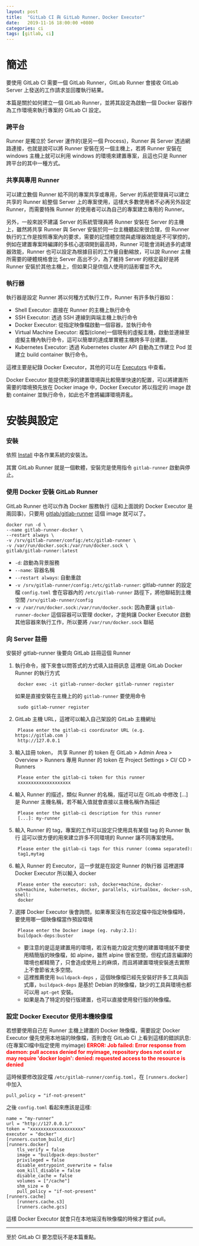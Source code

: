 ```yaml
---
layout: post
title:  "GitLab CI 與 GitLab Runner、Docker Executor"
date:   2019-11-16 18:00:00 +0800
categories: ci
tags: [gitlab, ci]
---
```


# 簡述

要使用 GitLab CI 需要一個 GitLab Runner，GitLab Runner 會接收 GitLab Server 上發送的工作請求並回覆執行結果。

本篇是關於如何建立一個 GitLab Runner，並將其設定為啟動一個 Docker 容器作為工作環境來執行專案的 GitLab CI 設定。

### 跨平台

Runner 是獨立於 Server 運作的(是另一個 Process)，Runner 與 Server 透過網路連接，也就是說可以將 Runner 安裝在另一個主機上，若將 Runner 安裝在 windows 主機上就可以利用 windows 的環境來建置專案，且這也只是 Runner 跨平台的其中一種方式。

### 共享與專用 Runner

可以建立數個 Runner 給不同的專案共享或專用，Server 的系統管理員可以建立共享的 Runner 給整個 Server 上的專案使用，這樣大多數使用者不必再另外設定 Runner，而需要特殊 Runner 的使用者可以為自己的專案建立專用的 Runner。

另外，一般來說不建議 Server 的系統管理員將 Runner 安裝在 Server 的主機上，雖然將共享 Runner 與 Server 安裝於同一台主機聽起來很合理，但 Runner 執行的工作是按照專案內的要求，需要的記憶體空間與處理器效能是不可掌控的，例如在建置專案時編譯的多核心選項開到最高時，Runner 可能會消耗過多的處理器效能，Runner 也可以設定為根據目前的工作量自動縮放，可以說 Runner 主機所需要的硬體規格會比 Server 高出不少，為了維持 Server 的穩定最好是將 Runner 安裝於其他主機上，但如果只是供個人使用的話影響並不大。

### 執行器

執行器是設定 Runner 將以何種方式執行工作，Runner 有許多執行器如：

* Shell Executor: 直接在 Runner 的主機上執行命令
* SSH Executor: 透過 SSH 連線到與端主機上執行命令
* Docker Executor: 從指定映像檔啟動一個容器，並執行命令
* Virtual Machine Executor: 複製(clone)一個現有的虛擬主機，啟動並連線至虛擬主機內執行命令，這可以簡單的達成單實體主機跨多平台建置。
* Kubernetes Executor: 透過 Kubernetes cluster API 自動為工作建立 Pod 並建立 build container 執行命令。

這裡主要是紀錄 Docker Executor，其他的可以在 [Executors](https://docs.gitlab.com/runner/executors/README.html) 中查看。

Docker Executor 能提供乾淨的建置環境與比較簡單快速的配置，可以將建置所需要的環境預先放在 Docker image 中，Docker Executor 將以指定的 image 啟動 container 並執行命令，如此也不會將編譯環境弄亂。

# 安裝與設定

### 安裝

依照 [Install](https://docs.gitlab.com/runner/install/) 中各作業系統的安裝法。

其實 GitLab Runner 就是一個軟體，安裝完是使用指令 `gitlab-runner` 啟動與停止。

### 使用 Docker 安裝 GitLab Runner

GitLab Runner 也可以作為 Docker 服務執行 (這和上面說的 Docker Executor 是兩回事)，只要用 [gitlab/gitlab-runner](https://hub.docker.com/r/gitlab/gitlab-runner) 這個 image 就可以了。

    docker run -d \
    --name gitlab-runner-docker \
    --restart always \
    -v /srv/gitlab-runner/config:/etc/gitlab-runner \
    -v /var/run/docker.sock:/var/run/docker.sock \
    gitlab/gitlab-runner:latest

* `-d`: 啟動為背景服務
* `--name`: 容器名稱
* `--restart always`: 自動重啟
* `-v /srv/gitlab-runner/config:/etc/gitlab-runner`:
  gitlab-runner 的設定檔 `config.toml` 會在容器內的 `/etc/gitlab-runner` 路徑下，將他聯結到主機空間 `/srv/gitlab-runner/config`
* `-v /var/run/docker.sock:/var/run/docker.sock`:
  因為要讓 `gitlab-runner-docker` 這個容器可以管理 docker，才能夠讓 Docker Executor 啟動其他容器來執行工作，所以要將 `/var/run/docker.sock` 聯結
  
### 向 Server 註冊

安裝好 gitlab-runner 後要向 GitLab 註冊這個 Runner

1. 執行命令，接下來會以問答式的方式填入註冊訊息
   這裡是 GitLab Docker Runner 的執行方式

        docker exec -it gitlab-runner-docker gitlab-runner register

   如果是直接安裝在主機上的的 `gitlab-runner` 要使用命令

        sudo gitlab-runner register

2. GitLab 主機 URL，這裡可以輸入自己架設的 GitLab 主機網址

        Please enter the gitlab-ci coordinator URL (e.g. https://gitlab.com )
        http://127.0.0.1

3. 輸入註冊 token，
   共享 Runner 的 token 在 GitLab > Admin Area > Overview > Runners
   專用 Runner 的 token 在 Project Settings > CI/ CD > Runners
   
        Please enter the gitlab-ci token for this runner
        xxxxxxxxxxxxxxxxxxxx

4. 輸入 Runner 的描述，類似 Runner 的名稱，描述可以在 GitLab 中修改
   [...] 是 Runner 主機名稱，若不輸入值就會直接以主機名稱作為描述

        Please enter the gitlab-ci description for this runner
        [...]: my-runner

5. 輸入 Runner 的 tag，專案的工作可以設定只使用具有某個 tag 的 Runner 執行
   這可以很方便的用來建立許多不同環境的 Runner 讓不同專案使用。

        Please enter the gitlab-ci tags for this runner (comma separated):
        tag1,mytag

6. 輸入 Runner 的 Executor，這一步就是在設定 Runner 的執行器
   這裡選擇 Docker Executor 所以輸入 docker

        Please enter the executor: ssh, docker+machine, docker-ssh+machine, kubernetes, docker, parallels, virtualbox, docker-ssh, shell:
        docker

7. 選擇 Docker Executor 後會詢問，如果專案沒有在設定檔中指定映像檔時，要使用哪一個映像檔當作預設環境
        
        Please enter the Docker image (eg. ruby:2.1):
        buildpack-deps:buster

    * 要注意的是這是建置用的環境，若沒有能力設定完整的建置環境就不要使用精簡版的映像檔，如 alpine，雖然 alpine 很省空間，但程式語言編譯的環境也都精簡了，只會造成使用上的麻煩，而且將建置環境安裝進去實際上不會節省太多空間。
    * 這裡推薦使用 `buildpack-deps` ，這個映像檔已經先安裝好許多工具與函式庫，`buildpack-deps` 是基於 Debian 的映像檔，缺少的工具與環境也都可以用 `apt-get` 安裝。
    * 如果是為了特定的發行版建置，也可以直接使用發行版的映像檔。

### 設定 Docker Executor 使用本機映像檔

若想要使用自己在 Runner 主機上建置的 Docker 映像檔，需要設定 Docker Executor 優先使用本地端的映像檔，否則會在 GitLab CI 上看到這樣的錯誤訊息: (在專案CI檔中指定使用 myimage)
<b><span style="color:red">
ERROR: Job failed: Error response from daemon: pull access denied for myimage, repository does not exist or may require 'docker login': denied: requested access to the resource is denied</span></b>

這時候要修改設定檔 `/etc/gitlab-runner/config.toml`，在 `[runners.docker]` 中加入

    pull_policy = "if-not-present"

之後 `config.toml` 看起來應該是這樣:

    name = "my-runner"
    url = "http://127.0.0.1/"
    token = "xxxxxxxxxxxxxxxxxxxx"
    executor = "docker"
    [runners.custom_build_dir]
    [runners.docker]
        tls_verify = false
        image = "buildpack-deps:buster"
        privileged = false
        disable_entrypoint_overwrite = false
        oom_kill_disable = false
        disable_cache = false
        volumes = ["/cache"]
        shm_size = 0
        pull_policy = "if-not-present"
    [runners.cache]
        [runners.cache.s3]
        [runners.cache.gcs]

這樣 Docker Executor 就會只在本地端沒有映像檔的時候才嘗試 pull。

---

至於 GitLab CI 要怎麼玩不是本篇重點。


